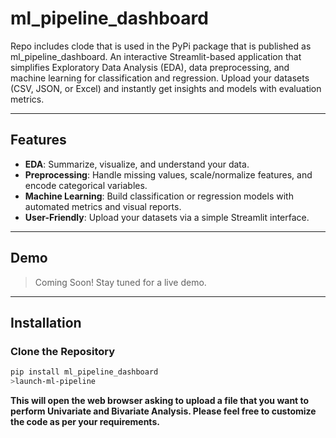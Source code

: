 # ml_pipeline_dashboard
Repo includes clode that is used in the PyPi package that is published as ml_pipeline_dashboard.
An interactive Streamlit-based application that simplifies Exploratory Data Analysis (EDA), data preprocessing, and machine learning for classification and regression. Upload your datasets (CSV, JSON, or Excel) and instantly get insights and models with evaluation metrics.

---

## Features

- **EDA**: Summarize, visualize, and understand your data.
- **Preprocessing**: Handle missing values, scale/normalize features, and encode categorical variables.
- **Machine Learning**: Build classification or regression models with automated metrics and visual reports.
- **User-Friendly**: Upload your datasets via a simple Streamlit interface.

---

## Demo

> Coming Soon! Stay tuned for a live demo.

---

## Installation

### Clone the Repository
```bash
pip install ml_pipeline_dashboard
>launch-ml-pipeline
```
**This will open the web browser asking to upload a file that you want to perform Univariate and Bivariate Analysis. Please feel free to customize the code as per your requirements.**


